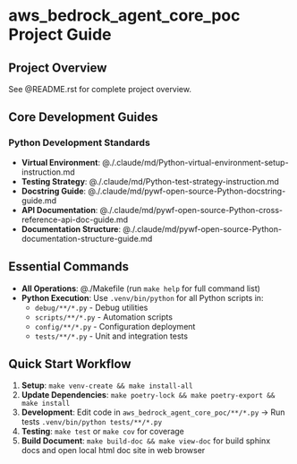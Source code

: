 # aws_bedrock_agent_core_poc Project Guide

## Project Overview

See @README.rst for complete project overview.

## Core Development Guides

### Python Development Standards

- **Virtual Environment**: @./.claude/md/Python-virtual-environment-setup-instruction.md
- **Testing Strategy**: @./.claude/md/Python-test-strategy-instruction.md
- **Docstring Guide**: @./.claude/md/pywf-open-source-Python-docstring-guide.md
- **API Documentation**: @./.claude/md/pywf-open-source-Python-cross-reference-api-doc-guide.md
- **Documentation Structure**: @./.claude/md/pywf-open-source-Python-documentation-structure-guide.md

## Essential Commands

- **All Operations**: @./Makefile (run `make help` for full command list)
- **Python Execution**: Use `.venv/bin/python` for all Python scripts in:
  - `debug/**/*.py` - Debug utilities
  - `scripts/**/*.py` - Automation scripts
  - `config/**/*.py` - Configuration deployment
  - `tests/**/*.py` - Unit and integration tests

## Quick Start Workflow

1. **Setup**: `make venv-create && make install-all`
2. **Update Dependencies**: ``make poetry-lock && make poetry-export && make install``
3. **Development**: Edit code in ``aws_bedrock_agent_core_poc/**/*.py`` → Run tests ``.venv/bin/python tests/**/*.py``
4. **Testing**: `make test` or `make cov` for coverage
5. **Build Document**: `make build-doc && make view-doc` for build sphinx docs and open local html doc site in web browser
